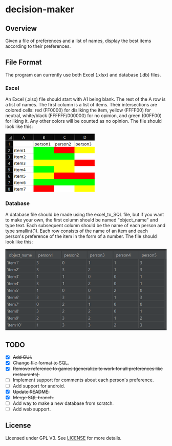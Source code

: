 # decision-maker
## Overview
Given a file of preferences and a list of names, display the best items according to their preferences.

## File Format
The program can currently use both Excel (.xlsx) and database (.db) files. 
### Excel
An Excel (.xlsx) file should start with A1 being blank. The rest of the A row is a list of names. The first column is a list of items. Their intersections are colored cells: red (FF0000) for disliking the item, yellow (FFFF00) for neutral, white/black (FFFFFF/000000) for no opinion, and green (00FF00) for liking it. Any other colors will be counted as no opinion.
The file should look like this:

![Example format](example_format.png)

### Database
A database file should be made using the excel_to_SQL file, but if you want to make your own, the first column should be named "object_name" and type text. Each subsequent column should be the name of each person and type smallint(1). Each row consists of the name of an item and each person's preference of the item in the form of a number. 
The file should look like this:

![Example Database](example_format_SQL.png)

## TODO
- [x] ~~Add GUI.~~
- [x] ~~Change file format to SQL.~~
- [x] ~~Remove reference to games (generalize to work for all preferences like restaurants).~~
- [ ] Implement support for comments about each person's preference.
- [ ] Add support for android.
- [x] ~~Update README.~~
- [x] ~~Merge SQL branch.~~
- [ ] Add way to make a new database from scratch.
- [ ] Add web support.

## License
Licensed under GPL V3. See [LICENSE](LICENSE) for more details.
